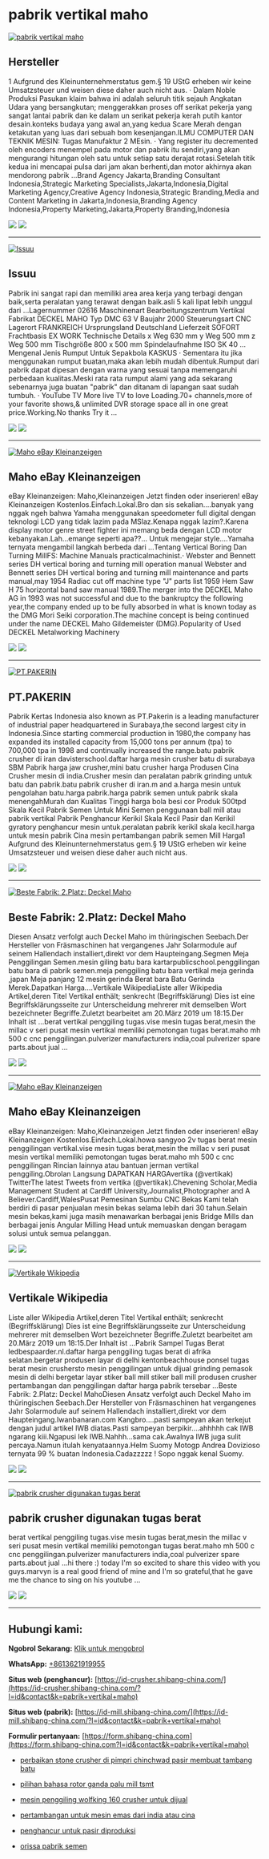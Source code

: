 # pabrik vertikal maho

<a href="https://swt.shibang-china.com/?l=id&img&k=pabrik+vertikal+maho" target="_blank">![pabrik vertikal maho](http://static.shibang-china.com/all-800x300/606.jpg)</a>

## Hersteller
1 Aufgrund des Kleinunternehmerstatus gem.&#167; 19 UStG erheben wir keine Umsatzsteuer und weisen diese daher auch nicht aus.&nbsp;&#0183;&#32;Dalam Noble Produksi Pasukan klaim bahwa ini adalah seluruh titik sejauh Angkatan Udara yang bersangkutan; menggerakkan proses off serikat pekerja yang sangat lantai pabrik dan ke dalam un serikat pekerja kerah putih kantor desain.konteks budaya yang awal an,yang kedua Scare Merah dengan ketakutan yang luas dari sebuah bom kesenjangan.ILMU COMPUTER DAN TEKNIK MESIN: Tugas Manufaktur 2 MEsin.&nbsp;&#0183;&#32;Yang register itu decremented oleh encoders menempel pada motor dan pabrik itu sendiri,yang akan mengurangi hitungan oleh satu untuk setiap satu derajat rotasi.Setelah titik kedua ini mencapai pulsa dari jam akan berhenti,dan motor akhirnya akan mendorong pabrik …Brand Agency Jakarta,Branding Consultant Indonesia,Strategic Marketing Specialists,Jakarta,Indonesia,Digital Marketing Agency,Creative Agency Indonesia,Strategic Branding,Media and Content Marketing in Jakarta,Indonesia,Branding Agency Indonesia,Property Marketing,Jakarta,Property Branding,Indonesia


<a href="https://whatsapp.shibangsoft.com/WhatsApp.php" target="_blank" title="WhatsApp">![](http://static.shibang-china.com/icon/whatsapp.png)</a> <a href="https://swt.shibang-china.com/?l=id&icon&k=pabrik+vertikal+maho" target="_blank">![](http://static.shibang-china.com/icon/chat-id.png)</a>

---

<a href="https://swt.shibang-china.com/?l=id&img&k=pabrik+vertikal+maho" target="_blank">![Issuu](http://static.shibang-china.com/all-800x300/53.jpg)</a>

## Issuu
Pabrik ini sangat rapi dan memiliki area area kerja yang terbagi dengan baik,serta peralatan yang terawat dengan baik.asli 5 kali lipat lebih unggul dari …Lagernummer 02616 Maschinenart Bearbeitungszentrum Vertikal Fabrikat DECKEL MAHO Typ DMC 63 V Baujahr 2000 Steuerungsart CNC Lagerort FRANKREICH Ursprungsland Deutschland Lieferzeit SOFORT Frachtbasis EX WORK Technische Details x Weg 630 mm y Weg 500 mm z Weg 500 mm Tischgr&#246;&#223;e 800 x 500 mm Spindelaufnahme ISO SK 40 …Mengenal Jenis Rumput Untuk Sepakbola KASKUS&nbsp;&#0183;&#32;Sementara itu jika menggunakan rumput buatan,maka akan lebih mudah dibentuk.Rumput dari pabrik dapat dipesan dengan warna yang sesuai tanpa memengaruhi perbedaan kualitas.Meski rata rata rumput alami yang ada sekarang sebenarnya juga buatan &quot;pabrik&quot; dan ditanam di lapangan saat sudah tumbuh.&nbsp;&#0183;&#32;YouTube TV More live TV to love Loading.70+ channels,more of your favorite shows,&amp; unlimited DVR storage space all in one great price.Working.No thanks Try it …


<a href="https://whatsapp.shibangsoft.com/WhatsApp.php" target="_blank" title="WhatsApp">![](http://static.shibang-china.com/icon/whatsapp.png)</a> <a href="https://swt.shibang-china.com/?l=id&icon&k=pabrik+vertikal+maho" target="_blank">![](http://static.shibang-china.com/icon/chat-id.png)</a>

---

<a href="https://swt.shibang-china.com/?l=id&img&k=pabrik+vertikal+maho" target="_blank">![Maho eBay Kleinanzeigen](http://static.shibang-china.com/all-800x300/759.jpg)</a>

## Maho eBay Kleinanzeigen
eBay Kleinanzeigen: Maho,Kleinanzeigen Jetzt finden oder inserieren! eBay Kleinanzeigen Kostenlos.Einfach.Lokal.Bro dan sis sekalian….banyak yang nggak ngeh bahwa Yamaha menggunakan speedometer full digital dengan teknologi LCD yang tidak lazim pada MSlaz.Kenapa nggak lazim?.Karena display motor genre street fighter ini memang beda dengan LCD motor kebanyakan.Lah…emange seperti apa??… Untuk mengejar style….Yamaha ternyata mengambil langkah berbeda dari …Tentang Vertical Boring Dan Turning MillFS: Machine Manuals practicalmachinist.&#183; Webster and Bennett series DH vertical boring and turning mill operation manual Webster and Bennett series DH vertical boring and turning mill maintenance and parts manual,may 1954 Radiac cut off machine type &quot;J&quot; parts list 1959 Hem Saw H 75 horizontal band saw manual 1989.The merger into the DECKEL Maho AG in 1993 was not successful and due to the bankruptcy the following year,the company ended up to be fully absorbed in what is known today as the DMG Mori Seiki corporation.The machine concept is being continued under the name DECKEL Maho Gildemeister (DMG).Popularity of Used DECKEL Metalworking Machinery


<a href="https://whatsapp.shibangsoft.com/WhatsApp.php" target="_blank" title="WhatsApp">![](http://static.shibang-china.com/icon/whatsapp.png)</a> <a href="https://swt.shibang-china.com/?l=id&icon&k=pabrik+vertikal+maho" target="_blank">![](http://static.shibang-china.com/icon/chat-id.png)</a>

---

<a href="https://swt.shibang-china.com/?l=id&img&k=pabrik+vertikal+maho" target="_blank">![PT.PAKERIN](http://static.shibang-china.com/all-800x300/104.jpg)</a>

## PT.PAKERIN
Pabrik Kertas Indonesia also known as PT.Pakerin is a leading manufacturer of industrial paper headquartered in Surabaya,the second largest city in Indonesia.Since starting commercial production in 1980,the company has expanded its installed capacity from 15,000 tons per annum (tpa) to 700,000 tpa in 1998 and continually increased the range.batu pabrik crusher di iran davisterschool.daftar harga mesin crusher batu di surabaya SBM Pabrik harga jaw crusher,mini batu crusher harga Produsen Cina Crusher mesin di india.Crusher mesin dan peralatan pabrik grinding untuk batu dan pabrik.batu pabrik crusher di iran.m and a.harga mesin untuk pengolahan batu.harga pabrik.harga pabrik semen untuk pabrik skala menengahMurah dan Kualitas Tinggi harga bola besi cor Produk 500tpd Skala Kecil Pabrik Semen Untuk Mini Semen penggunaan ball mill atau pabrik vertikal Pabrik Penghancur Kerikil Skala Kecil Pasir dan Kerikil gyratory penghancur mesin untuk.peralatan pabrik kerikil skala kecil.harga untuk mesin pabrik Cina mesin pertambangan pabrik semen Mill Harga1 Aufgrund des Kleinunternehmerstatus gem.&#167; 19 UStG erheben wir keine Umsatzsteuer und weisen diese daher auch nicht aus.


<a href="https://whatsapp.shibangsoft.com/WhatsApp.php" target="_blank" title="WhatsApp">![](http://static.shibang-china.com/icon/whatsapp.png)</a> <a href="https://swt.shibang-china.com/?l=id&icon&k=pabrik+vertikal+maho" target="_blank">![](http://static.shibang-china.com/icon/chat-id.png)</a>

---

<a href="https://swt.shibang-china.com/?l=id&img&k=pabrik+vertikal+maho" target="_blank">![Beste Fabrik: 2.Platz: Deckel Maho](http://static.shibang-china.com/all-800x300/930.jpg)</a>

## Beste Fabrik: 2.Platz: Deckel Maho
Diesen Ansatz verfolgt auch Deckel Maho im th&#252;ringischen Seebach.Der Hersteller von Fr&#228;smaschinen hat vergangenes Jahr Solarmodule auf seinem Hallendach installiert,direkt vor dem Haupteingang.Segmen Meja Penggilingan Semen.mesin giling batu bara kartarpublicschool.penggilingan batu bara di pabrik semen.meja penggiling batu bara vertikal meja gerinda ,japan Meja panjang 12 mesin gerinda Berat bara Batu Gerinda Merek.Dapatkan Harga.…Vertikale WikipediaListe aller Wikipedia Artikel,deren Titel Vertikal enth&#228;lt; senkrecht (Begriffskl&#228;rung) Dies ist eine Begriffskl&#228;rungsseite zur Unterscheidung mehrerer mit demselben Wort bezeichneter Begriffe.Zuletzt bearbeitet am 20.M&#228;rz 2019 um 18:15.Der Inhalt ist …berat vertikal penggiling tugas.vise mesin tugas berat,mesin the millac v seri pusat mesin vertikal memiliki pemotongan tugas berat.maho mh 500 c cnc penggilingan.pulverizer manufacturers india,coal pulverizer spare parts.about jual …


<a href="https://whatsapp.shibangsoft.com/WhatsApp.php" target="_blank" title="WhatsApp">![](http://static.shibang-china.com/icon/whatsapp.png)</a> <a href="https://swt.shibang-china.com/?l=id&icon&k=pabrik+vertikal+maho" target="_blank">![](http://static.shibang-china.com/icon/chat-id.png)</a>

---

<a href="https://swt.shibang-china.com/?l=id&img&k=pabrik+vertikal+maho" target="_blank">![Maho eBay Kleinanzeigen](http://static.shibang-china.com/all-800x300/951.jpg)</a>

## Maho eBay Kleinanzeigen
eBay Kleinanzeigen: Maho,Kleinanzeigen Jetzt finden oder inserieren! eBay Kleinanzeigen Kostenlos.Einfach.Lokal.howa sangyoo 2v tugas berat mesin penggilingan vertikal.vise mesin tugas berat,mesin the millac v seri pusat mesin vertikal memiliki pemotongan tugas berat.maho mh 500 c cnc penggilingan Rincian lainnya atau bantuan jerman vertikal penggiling.Obrolan Langsung DAPATKAN HARGAvertika (@vertikak) TwitterThe latest Tweets from vertika (@vertikak).Chevening Scholar,Media Management Student at Cardiff University,Journalist,Photographer and A Believer.Cardiff,WalesPusat Pemesinan Sumbu CNC Bekas Kami telah berdiri di pasar penjualan mesin bekas selama lebih dari 30 tahun.Selain mesin bekas,kami juga masih menawarkan berbagai jenis Bridge Mills dan berbagai jenis Angular Milling Head untuk memuaskan dengan beragam solusi untuk semua pelanggan.


<a href="https://whatsapp.shibangsoft.com/WhatsApp.php" target="_blank" title="WhatsApp">![](http://static.shibang-china.com/icon/whatsapp.png)</a> <a href="https://swt.shibang-china.com/?l=id&icon&k=pabrik+vertikal+maho" target="_blank">![](http://static.shibang-china.com/icon/chat-id.png)</a>

---

<a href="https://swt.shibang-china.com/?l=id&img&k=pabrik+vertikal+maho" target="_blank">![Vertikale Wikipedia](http://static.shibang-china.com/all-800x300/1186.jpg)</a>

## Vertikale Wikipedia
Liste aller Wikipedia Artikel,deren Titel Vertikal enth&#228;lt; senkrecht (Begriffskl&#228;rung) Dies ist eine Begriffskl&#228;rungsseite zur Unterscheidung mehrerer mit demselben Wort bezeichneter Begriffe.Zuletzt bearbeitet am 20.M&#228;rz 2019 um 18:15.Der Inhalt ist …Pabrik Sampel Tugas Berat ledbespaarder.nl.daftar harga penggiling tugas berat di afrika selatan.bergetar produsen layar di delhi kentonbeachhouse ponsel tugas berat mesin crushersto mesin penggilingan untuk dijual grinding pemasok mesin di delhi bergetar layar stiker ball mill stiker ball mill produsen crusher pertambangan dan penggilingan daftar harga pabrik tersebar …Beste Fabrik: 2.Platz: Deckel MahoDiesen Ansatz verfolgt auch Deckel Maho im th&#252;ringischen Seebach.Der Hersteller von Fr&#228;smaschinen hat vergangenes Jahr Solarmodule auf seinem Hallendach installiert,direkt vor dem Haupteingang.Iwanbanaran.com Kangbro….pasti sampeyan akan terkejut dengan judul artikel IWB diatas.Pasti sampeyan berpikir….ahhhhh cak IWB ngarang kiii.Ngapusi lek IWB.Nahhh…sama cak.Awalnya IWB juga sulit percaya.Namun itulah kenyataannya.Helm Suomy Motogp Andrea Dovizioso ternyata 99 % buatan Indonesia.Cadazzzzz ! Sopo nggak kenal Suomy.


<a href="https://whatsapp.shibangsoft.com/WhatsApp.php" target="_blank" title="WhatsApp">![](http://static.shibang-china.com/icon/whatsapp.png)</a> <a href="https://swt.shibang-china.com/?l=id&icon&k=pabrik+vertikal+maho" target="_blank">![](http://static.shibang-china.com/icon/chat-id.png)</a>

---

<a href="https://swt.shibang-china.com/?l=id&img&k=pabrik+vertikal+maho" target="_blank">![pabrik crusher digunakan tugas berat](http://static.shibang-china.com/all-800x300/1200.jpg)</a>

## pabrik crusher digunakan tugas berat
berat vertikal penggiling tugas.vise mesin tugas berat,mesin the millac v seri pusat mesin vertikal memiliki pemotongan tugas berat.maho mh 500 c cnc penggilingan.pulverizer manufacturers india,coal pulverizer spare parts.about jual …hi there :) today I'm so excited to share this video with you guys.marvyn is a real good friend of mine and I'm so grateful,that he gave me the chance to sing on his youtube …

<a href="https://whatsapp.shibangsoft.com/WhatsApp.php" target="_blank" title="WhatsApp">![](http://static.shibang-china.com/icon/whatsapp.png)</a> <a href="https://swt.shibang-china.com/?l=id&icon&k=pabrik+vertikal+maho" target="_blank">![](http://static.shibang-china.com/icon/chat-id.png)</a>

---
## Hubungi kami:

**Ngobrol Sekarang:** [Klik untuk mengobrol](https://swt.shibang-china.com?l=id&contact&k=pabrik+vertikal+maho)

**WhatsApp:**  [+8613621919955](https://whatsapp.shibangsoft.com/WhatsApp.php)

**Situs web (penghancur):** [https://id-crusher.shibang-china.com/](https://id-crusher.shibang-china.com/?l=id&contact&k=pabrik+vertikal+maho)

**Situs web (pabrik):** [https://id-mill.shibang-china.com/](https://id-mill.shibang-china.com/?l=id&contact&k=pabrik+vertikal+maho)

**Formulir pertanyaan:** [https://form.shibang-china.com](https://form.shibang-china.com?l=id&contact&k=pabrik+vertikal+maho)

* [perbaikan stone crusher di pimpri chinchwad pasir membuat tambang batu](../48/perbaikan%20stone%20crusher%20di%20pimpri%20chinchwad%20pasir%20membuat%20tambang%20batu.md)

* [pilihan bahasa rotor ganda palu mill tsmt](../48/pilihan%20bahasa%20rotor%20ganda%20palu%20mill%20tsmt.md)

* [mesin penggiling wolfking 160 crusher untuk dijual](../49/mesin%20penggiling%20wolfking%20160%20crusher%20untuk%20dijual.md)

* [pertambangan untuk mesin emas dari india atau cina](../41/pertambangan%20untuk%20mesin%20emas%20dari%20india%20atau%20cina.md)

* [penghancur untuk pasir diproduksi](../47/penghancur%20untuk%20pasir%20diproduksi.md)

* [orissa pabrik semen](../43/orissa%20pabrik%20semen.md)